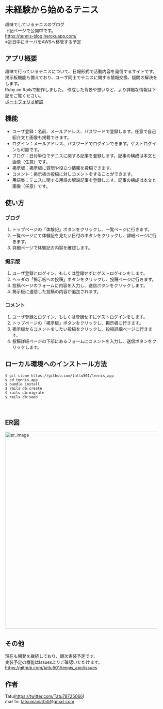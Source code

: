 # 未経験から始めるテニス
趣味でしているテニスのブログ<br>
下記ページで公開中です。<br>
https://tennis-blog.herokuapp.com/<br>
※近日中にサーバをAWSへ移管する予定
​
## アプリ概要
趣味で行っているテニスについて、日報形式で活動内容を発信するサイトです。<br>
掲示板機能も備えており、ユーザ同士でテニスに関する情報交換、疑問の解決をします。<br>
Ruby on Railsで制作しました。
​
作成した背景や想いなど、より詳細な情報は下記をご覧ください。<br>
[ポートフォリオ解説](https://qiita.com/tattu501/items/d98c6e9fc7cb082a82ff)
​
## 機能
- ユーザ登録：名前、メールアドレス、パスワードで登録します。任意で自己紹介文と画像も掲載できます。
- ログイン：メールアドレス、パスワードでログインできます。ゲストログインも可能です。
- ブログ：日付単位でテニスに関する記事を登録します。記事の構成は本文と画像（任意）です。
- 掲示版：掲示板に質問や役立つ情報を投稿できます。
- コメント：掲示板の投稿に対しコメントをすることができます。
- 用語集：テニスに関する用語の解説記事を登録します。記事の構成は本文と画像（任意）です。
​
## 使い方
### ブログ
1. トップページの「体験記」ボタンをクリックし、一覧ページに行きます。
2. 一覧ページにて体験記を見たい日付のボタンをクリックし、詳細ページに行きます。
3. 詳細ページで体験記の内容を確認します。
### 掲示版
1. ユーザ登録とログイン、もしくは登録せずにゲストログインをします。
2. ヘッダの「掲示板への投稿」ボタンをクリックし、投稿ページに行きます。
3. 投稿ページのフォームに内容を入力し、送信ボタンをクリックします。
4. 掲示板に送信した投稿の内容が追加されます。
### コメント
1. ユーザ登録とログイン、もしくは登録せずにゲストログインをします。
2. トップページの「掲示板」ボタンをクリックし、掲示板に行きます。
3. 掲示板からコメントをしたい投稿をクリックし、投稿詳細ページに行きます。
4. 投稿詳細ページの下部にあるフォームにコメントを入力し、送信ボタンをクリックします。
​
## ローカル環境へのインストール方法
```
$ git clone https://github.com/tattu501/tennis_app
$ cd tennis_app
$ bundle install
$ rails db:create
$ rails db:migrate
$ rails db:seed
```
​
## ER図
<img width="646" alt="er_image" src="https://user-images.githubusercontent.com/61368201/101987469-a2174000-3cd7-11eb-8f19-f85e111305ac.png">
​

## その他
現在も開発を継続しており、順次実装予定です。  
実装予定の機能はIssuesよりご確認いただけます。  
https://github.com/tattu501/tennis_app/issues
​
## 作者
Tatu(https://twitter.com/Tatu78725066)  
mail to: tatsumania150@gmail.com
